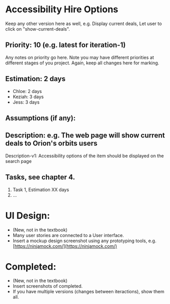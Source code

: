 # Accessibility Hire Options

Keep any other version here as well, e.g. Display current deals, Let user to click on "show-current-deals".

## Priority: 10 (e.g. latest for iteration-1)
Any notes on priority go here. 
Note you may have different priorities at different stages of you project.
Again, keep all changes here for marking.

## Estimation: 2 days
* Chloe: 2 days
* Keziah: 3 days
* Jess: 3 days

## Assumptions (if any):

## Description: e.g. The web page will show current deals to Orion's orbits users

Description-v1: Accessibility options of the item should be displayed on the search page

## Tasks, see chapter 4.

1. Task 1, Estimation XX days
2. ...


# UI Design:
* (New, not in the textbook) 
* Many user stories are connected to a User interface.
* Insert a mockup design screenshot using any prototyping tools, e.g. [https://ninjamock.com/](https://ninjamock.com/)

# Completed:
* (New, not in the textbook) 
* Insert screenshots of completed. 
* If you have multiple versions (changes between iteractions), show them all.
